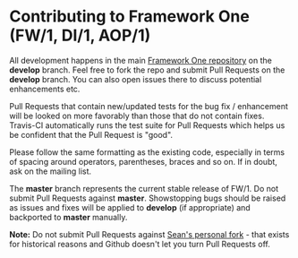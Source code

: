 Contributing to Framework One (FW/1, DI/1, AOP/1)
==
All development happens in the main [Framework One repository](https://github.com/framework-one/fw1) on the **develop** branch. Feel free to fork the repo and submit Pull Requests on the **develop** branch. You can also open issues there to discuss potential enhancements etc.

Pull Requests that contain new/updated tests for the bug fix / enhancement will be looked on more favorably than those that do not contain fixes. Travis-CI automatically runs the test suite for Pull Requests which helps us be confident that the Pull Request is "good".

Please follow the same formatting as the existing code, especially in terms of spacing around operators, parentheses, braces and so on. If in doubt, ask on the mailing list.

The **master** branch represents the current stable release of FW/1. Do not submit Pull Requests against **master**. Showstopping bugs should be raised as issues and fixes will be applied to **develop** (if appropriate) and backported to **master** manually.

**Note:** Do not submit Pull Requests against [Sean's personal fork](https://github.com/seancorfield/fw1) - that exists for historical reasons and Github doesn't let you turn Pull Requests off.
